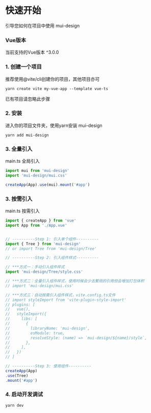 # 快速开始

引导您如何在项目中使用 mui-design

### Vue版本

当前支持的Vue版本 ^3.0.0

### 1. 创建一个项目

推荐使用@vite/cli创建你的项目，其他项目亦可

```shell
yarn create vite my-vue-app --template vue-ts
```
已有项目请忽略此步骤

### 2. 安装

进入你的项目文件夹，使用yarn安装 mui-design

```shell
yarn add mui-design

```

### 3. 全量引入

main.ts 全局引入

```js
import mui from 'mui-design'
import 'mui-design/mui.css'

createApp(App).use(mui).mount('#app')
```

### 3. 按需引入

main.ts 按需引入

```js
import { createApp } from 'vue'
import App from './App.vue'


// ----------Step 1: 引入单个组件----------
import { Tree } from 'mui-design'
// or import Tree from 'mui-design/Tree'

// ----------Step 2: 引入组件样式----------

// ***方式一：手动引入组件样式
import 'mui-design/Tree/style.css'

// ***方式二：全量引入组件样式，使用时候会少去繁琐的引用但会增加打包体积
// import 'mui-design/mui.css' 

// ***方式三：自动按需引入组件样式，vite.config.ts文件
// import styleImport from 'vite-plugin-style-import'
// plugins: [
//   vue(),
//   styleImport({
//     libs: [
//       {
//         libraryName: 'mui-design',
//         esModule: true,
//         resolveStyle: (name) => `mui-design/${name}/style`,
//       },
//     ],
//   })
// ]

// ----------Step 3: 使用组件----------
createApp(App)
.use(Tree) 
.mount('#app')
```

### 4. 启动开发调试

```shell
yarn dev
```